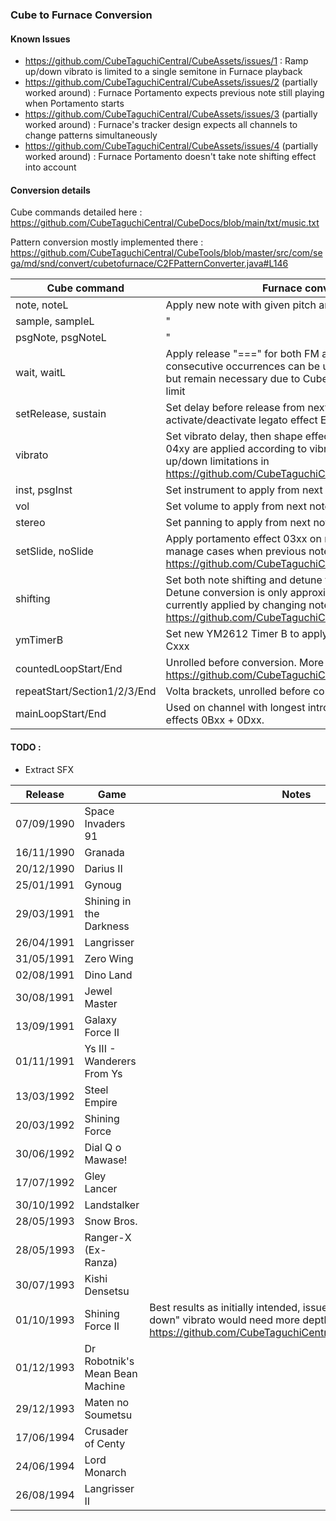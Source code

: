 

<h3>Cube to Furnace Conversion</h3>

<h4>Known Issues</h4>

- https://github.com/CubeTaguchiCentral/CubeAssets/issues/1 : Ramp up/down vibrato is limited to a single semitone in Furnace playback
- https://github.com/CubeTaguchiCentral/CubeAssets/issues/2 (partially worked around) : Furnace Portamento expects previous note still playing when Portamento starts
- https://github.com/CubeTaguchiCentral/CubeAssets/issues/3 (partially worked around) : Furnace's tracker design expects all channels to change patterns simultaneously
- https://github.com/CubeTaguchiCentral/CubeAssets/issues/4 (partially worked around) : Furnace Portamento doesn't take note shifting effect into account

<h4>Conversion details</h4>

Cube commands detailed here :  
https://github.com/CubeTaguchiCentral/CubeDocs/blob/main/txt/music.txt

Pattern conversion mostly implemented there :  
https://github.com/CubeTaguchiCentral/CubeTools/blob/master/src/com/sega/md/snd/convert/cubetofurnace/C2FPatternConverter.java#L146

| Cube command                 | Furnace conversion                                                                                                                                                                                                                   |
| ---------------------------- | ------------------------------------------------------------------------------------------------------------------------------------------------------------------------------------------------------------------------------------ |
| note, noteL                  | Apply new note with given pitch and optional new length                                                                                                                                                                              |
| sample, sampleL              | "                                                                                                                                                                                                                                    |
| psgNote, psgNoteL            | "                                                                                                                                                                                                                                    |
| wait, waitL                  | Apply release "===" for both FM and PSG channels : consecutive occurrences can be unnecessary for playback, but remain necessary due to Cube's play length rather low limit                                                          |
| setRelease, sustain          | Set delay before release from next note, or activate/deactivate legato effect EAxx from next note                                                                                                                                    |
| vibrato                      | Set vibrato delay, then shape effect E3xx and speed/depth 04xy are applied according to vibrato table. See ramp up/down limitations in https://github.com/CubeTaguchiCentral/CubeAssets/issues/1                                     |
| inst, psgInst                | Set instrument to apply from next note                                                                                                                                                                                               |
| vol                          | Set volume to apply from next note                                                                                                                                                                                                   |
| stereo                       | Set panning to apply from next note                                                                                                                                                                                                  |
| setSlide, noSlide            | Apply portamento effect 03xx on next note. Workaround to manage cases when previous note was released : https://github.com/CubeTaguchiCentral/CubeAssets/issues/2                                                                    |
| shifting                     | Set both note shifting and detune to apply from next note. /!\ Detune conversion is only approximative. /!\ Note shifting currently applied by changing note directly, see https://github.com/CubeTaguchiCentral/CubeAssets/issues/4 |
| ymTimerB                     | Set new YM2612 Timer B to apply for new tick rate effect Cxxx                                                                                                                                                                        |
| countedLoopStart/End         | Unrolled before conversion. More details in https://github.com/CubeTaguchiCentral/CubeAssets/issues/3                                                                                                                                |
| repeatStart/Section1/2/3/End | Volta brackets, unrolled before conversion.                                                                                                                                                                                          |
| mainLoopStart/End            | Used on channel with longest intro to define loop point with effects 0Bxx + 0Dxx.                                                                                                                                                    |



<h4>TODO :</h4>

- Extract SFX


| Release    | Game                            | Notes                                                                                                                                                                           |
| ---------- | ------------------------------- | ------------------------------------------------------------------------------------------------------------------------------------------------------------------------------- |
| 07/09/1990 | Space Invaders 91               |                                                                                                                                                                                 |
| 16/11/1990 | Granada                         |                                                                                                                                                                                 |
| 20/12/1990 | Darius II                       |                                                                                                                                                                                 |
| 25/01/1991 | Gynoug                          |                                                                                                                                                                                 |
| 29/03/1991 | Shining in the Darkness         |                                                                                                                                                                                 |
| 26/04/1991 | Langrisser                      |                                                                                                                                                                                 |
| 31/05/1991 | Zero Wing                       |                                                                                                                                                                                 |
| 02/08/1991 | Dino Land                       |                                                                                                                                                                                 |
| 30/08/1991 | Jewel Master                    |                                                                                                                                                                                 |
| 13/09/1991 | Galaxy Force II                 |                                                                                                                                                                                 |
| 01/11/1991 | Ys III - Wanderers From Ys      |                                                                                                                                                                                 |
| 13/03/1992 | Steel Empire                    |                                                                                                                                                                                 |
| 20/03/1992 | Shining Force                   |                                                                                                                                                                                 |
| 30/06/1992 | Dial Q o Mawase!                |                                                                                                                                                                                 |
| 17/07/1992 | Gley Lancer                     |                                                                                                                                                                                 |
| 30/10/1992 | Landstalker                     |                                                                                                                                                                                 |
| 28/05/1993 | Snow Bros.                      |                                                                                                                                                                                 |
| 28/05/1993 | Ranger-X (Ex-Ranza)             |                                                                                                                                                                                 |
| 30/07/1993 | Kishi Densetsu                  |                                                                                                                                                                                 |
| 01/10/1993 | Shining Force II                | Best results as initially intended, issue in b0/s10 : "ramp down" vibrato would need more depth than a semitone (see https://github.com/CubeTaguchiCentral/CubeAssets/issues/1) |
| 01/12/1993 | Dr Robotnik's Mean Bean Machine |                                                                                                                                                                                 |
| 29/12/1993 | Maten no Soumetsu               |                                                                                                                                                                                 |
| 17/06/1994 | Crusader of Centy               |                                                                                                                                                                                 |
| 24/06/1994 | Lord Monarch                    |                                                                                                                                                                                 |
| 26/08/1994 | Langrisser II                   |                                                                                                                                                                                 |
